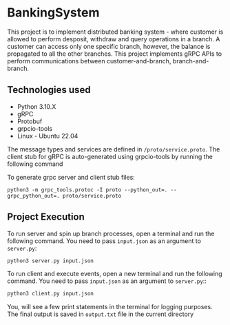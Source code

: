# BankingSystem

This project is to implement distributed banking system - where customer is allowed to perform desposit, withdraw and query operations in a branch. A customer can access only one specific branch, however, the balance is propagated to all the other branches. This project implements gRPC APIs to perform communications between customer-and-branch, branch-and-branch.

## Technologies used
- Python 3.10.X
- gRPC
- Protobuf
- grpcio-tools
- Linux - Ubuntu 22.04

The message types and services are defined in `/proto/service.proto`. The client stub for gRPC is auto-generated using grpcio-tools by running the following command

To generate grpc server and client stub files:
```
python3 -m grpc_tools.protoc -I proto --python_out=. --grpc_python_out=. proto/service.proto
```

## Project Execution

To run server and spin up branch processes, open a terminal and run the following command. You need to pass `input.json` as an argument to `server.py`:
```bash
python3 server.py input.json
```

To run client and execute events, open a new terminal and run the following command.  You need to pass `input.json` as an argument to `server.py`::
```bash
python3 client.py input.json
```
You, will see a few print statements in the terminal for logging purposes. The final output is saved in `output.txt` file in the current directory